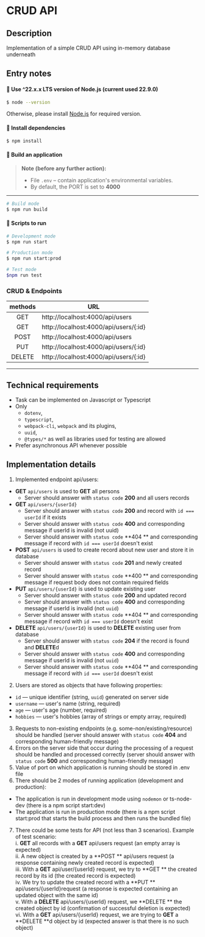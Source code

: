 # CRUD API

## Description

Implementation of a simple CRUD API using in-memory database underneath

## Entry notes

#### 🚀 Use ^22.x.x LTS version of Node.js (current used 22.9.0)

```bash
$ node --version
```

Otherwise, please install [Node.js](https://nodejs.org) for required version.

#### 🚀 Install dependencies

```bash
$ npm install
```

#### 🚀 Build an application

> **Note (before any further action):**
>
> - File `.env` – contain application's environmental variables.
> - By default, the PORT is set to **4000**

---

```bash
# Build mode
$ npm run build
```

#### 🚀 Scripts to run

```bash
# Development mode
$ npm run start
```

```bash
# Production mode
$ npm run start:prod
```

```bash
# Test mode
$npm run test
```

### CRUD & Endpoints

| methods | URL                                   |
| :-----: | ------------------------------------- |
|   GET   | http://localhost:4000/api/users       |
|   GET   | http://localhost:4000/api/users/{:id} |
|  POST   | http://localhost:4000/api/users       |
|   PUT   | http://localhost:4000/api/users/{:id} |
| DELETE  | http://localhost:4000/api/users/{:id} |

---

## Technical requirements

- Task can be implemented on Javascript or Typescript
- Only
  - `dotenv`,
  - `typescript`,
  - `webpack-cli`, `webpack` and its plugins,
  - `uuid`,
  - `@types/*` as well as libraries used for testing are allowed
- Prefer asynchronous API whenever possible

## Implementation details

1. Implemented endpoint api/users:

- **GET** `api/users` is used to **GET** all persons
  - Server should answer with `status code` **200** and all users records
- **GET** `api/users/{userId}`
  - Server should answer with `status code` **200** and record with `id === userId` if it exists
  - Server should answer with `status code` **400** and corresponding message if userId is invalid (not uuid)
  - Server should answer with `status code` **404
    ** and corresponding message if record with `id === userId` doesn't exist
- **POST** `api/users` is used to create record about new user and store it in database
  - Server should answer with `status code` **201** and newly created record
  - Server should answer with `status code` **400
    ** and corresponding message if request body does not contain required fields
- **PUT** `api/users/{userId}` is used to update existing user
  - Server should answer with `status code` **200** and updated record
  - Server should answer with `status code` **400** and corresponding message if userId is invalid (not `uuid`)
  - Server should answer with `status code` **404
    ** and corresponding message if record with `id === userId` doesn't exist
- **DELETE** `api/users/{userId}` is used to **DELETE** existing user from database
  - Server should answer with `status code` **204** if the record is found and **DELETE**d
  - Server should answer with `status code` **400** and corresponding message if userId is invalid (not `uuid`)
  - Server should answer with `status code` **404
    ** and corresponding message if record with `id === userId` doesn't exist

2. Users are stored as objects that have following properties:

- `id` — unique identifier (string, `uuid`) generated on server side
- `username` — user's name (string, required)
- `age` — user's age (number, required)
- `hobbies` — user's hobbies (array of strings or empty array, required)

3. Requests to non-existing endpoints (e.g. some-non/existing/resource) should be handled (server should answer with `status code`
   **404** and corresponding human-friendly message)
4. Errors on the server side that occur during the processing of a request should be handled and processed correctly (server should answer with `status code`
   **500** and corresponding human-friendly message)
5. Value of port on which application is running should be stored in .env file
6. There should be 2 modes of running application (development and production):

- The application is run in development mode using `nodemon` or ts-node-dev (there is a npm script start:dev)
- The application is run in production mode (there is a npm script start:prod that starts the build process and then runs the bundled file)

7. There could be some tests for API (not less than 3 scenarios). Example of test scenario:  
   i. **GET** all records with a **GET** api/users request (an empty array is expected)  
   ii. A new object is created by a **POST
   ** api/users request (a response containing newly created record is expected)  
   iii. With a **GET** api/user/{userId} request, we try to **GET
   ** the created record by its id (the created record is expected)  
   iv. We try to update the created record with a **PUT
   ** api/users/{userId}request (a response is expected containing an updated object with the same id)  
   v. With a **DELETE** api/users/{userId} request, we **DELETE
   ** the created object by id (confirmation of successful deletion is expected)  
   vi. With a **GET** api/users/{userId} request, we are trying to **GET** a **DELETE
   **d object by id (expected answer is that there is no such object)

